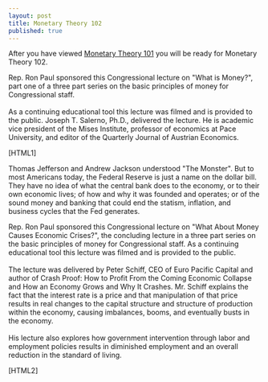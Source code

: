 ```yaml
---
layout: post
title: Monetary Theory 102
published: true
---
```

<p>After you have viewed <a href="http://www.runtogold.com/2008/07/monetary-theory-101/">Monetary Theory 101</a> you will be ready for Monetary Theory 102.</p>
<p>Rep. Ron Paul sponsored this Congressional lecture on "What is Money?", part one of a three part series on the basic principles of money for Congressional staff.<br/><br/> As a continuing educational tool this lecture was filmed and is provided to the public. Joseph T. Salerno, Ph.D., delivered the lecture. He is academic vice president of the Mises Institute, professor of economics at Pace University, and editor of the Quarterly Journal of Austrian Economics.</p>
<p>[HTML1]</p>
<p>Thomas Jefferson and Andrew Jackson understood "The Monster". But to most Americans today, the Federal Reserve is just a name on the dollar bill. They have no idea of what the central bank does to the economy, or to their own economic lives; of how and why it was founded and operates; or of the sound money and banking that could end the statism, inflation, and business cycles that the Fed generates.</p>
<p>Rep. Ron Paul sponsored this Congressional lecture on "What About Money Causes Economic Crises?", the concluding lecture in a three part series on the basic principles of money for Congressional staff. As a continuing educational tool this lecture was filmed and is provided to the public. <br/><br/>The lecture was delivered by Peter Schiff, CEO of Euro Pacific Capital and author of Crash Proof: How to Profit From the Coming Economic Collapse and How an Economy Grows and Why It Crashes. Mr. Schiff explains the fact that the interest rate is a price and that manipulation of that price results in real changes to the capital structure and structure of production within the economy, causing imbalances, booms, and eventually busts in the economy.<br/><br/> His lecture also explores how government intervention through labor and employment policies results in diminished employment and an overall reduction in the standard of living.</p>
<p>[HTML2]</p>
